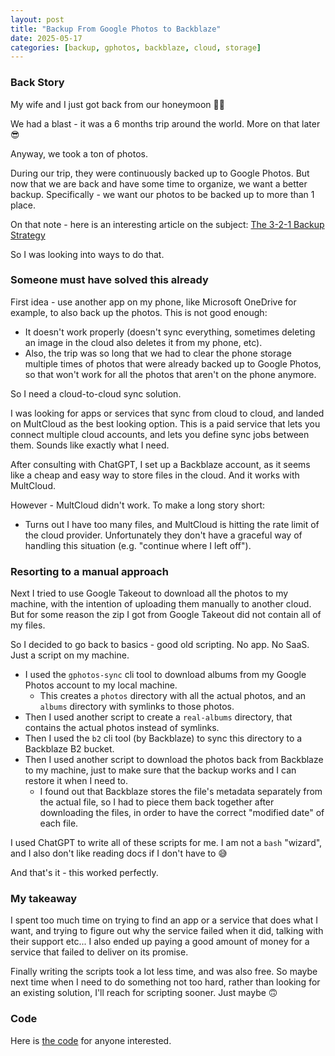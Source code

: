 ```yaml
---
layout: post
title: "Backup From Google Photos to Backblaze"
date: 2025-05-17
categories: [backup, gphotos, backblaze, cloud, storage]
---
```


### Back Story

My wife and I just got back from our honeymoon 🎉🤩

We had a blast - it was a 6 months trip around the world. More on that later 😎

Anyway, we took a ton of photos. 

During our trip, they were continuously backed up to Google Photos.
But now that we are back and have some time to organize, we want a better backup.
Specifically - we want our photos to be backed up to more than 1 place.

On that note - here is an interesting article on the subject: [The 3-2-1 Backup Strategy](https://www.backblaze.com/blog/the-3-2-1-backup-strategy/)

So I was looking into ways to do that.

### Someone must have solved this already

First idea - use another app on my phone, like Microsoft OneDrive for example, to also back up the photos.
This is not good enough:
- It doesn't work properly (doesn't sync everything, sometimes deleting an image in the cloud also deletes it from my phone, etc).
- Also, the trip was so long that we had to clear the phone storage multiple times of photos that were already
  backed up to Google Photos, so that won't work for all the photos that aren't on the phone anymore.

So I need a cloud-to-cloud sync solution.

I was looking for apps or services that sync from cloud to cloud, and landed on MultCloud as the best looking option.
This is a paid service that lets you connect multiple cloud accounts, and lets you define sync jobs between them.
Sounds like exactly what I need.

After consulting with ChatGPT, I set up a Backblaze account, as it seems like a cheap and easy way to store 
files in the cloud. And it works with MultCloud.

However - MultCloud didn't work. To make a long story short:
- Turns out I have too many files, and MultCloud is hitting the rate limit of the cloud provider.
  Unfortunately they don't have a graceful way of handling this situation (e.g. "continue where I left off").

### Resorting to a manual approach

Next I tried to use Google Takeout to download all the photos to my machine, with the intention of uploading
them manually to another cloud. But for some reason the zip I got from Google Takeout did not contain all of my files.

So I decided to go back to basics - good old scripting. No app. No SaaS. Just a script on my machine.

- I used the `gphotos-sync` cli tool to download albums from my Google Photos account to my local machine.
  - This creates a `photos` directory with all the actual photos, and an `albums` directory with symlinks 
    to those photos.
- Then I used another script to create a `real-albums` directory, that contains the actual photos instead of symlinks.
- Then I used the `b2` cli tool (by Backblaze) to sync this directory to a Backblaze B2 bucket.
- Then I used another script to download the photos back from Backblaze to my machine, just to make sure that
  the backup works and I can restore it when I need to.
  - I found out that Backblaze stores the file's metadata separately from the actual file, so I had to
    piece them back together after downloading the files, in order to have the correct "modified date" of
    each file.

I used ChatGPT to write all of these scripts for me. I am not a `bash` "wizard", 
and I also don't like reading docs if I don't have to 😅

And that's it - this worked perfectly.

### My takeaway

I spent too much time on trying to find an app or a service that does what I want,
and trying to figure out why the service failed when it did, talking with their support etc...
I also ended up paying a good amount of money for a service that failed to deliver on its promise.

Finally writing the scripts took a lot less time, and was also free.
So maybe next time when I need to do something not too hard, rather than looking for an existing solution, 
I'll reach for scripting sooner. Just maybe 🙃

### Code

Here is [the code](https://github.com/Malkiz/google-photos-backblaze) for anyone interested.

